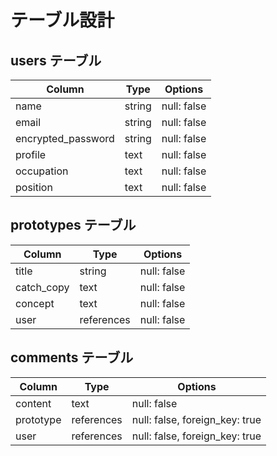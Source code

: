 # テーブル設計

## users テーブル

| Column             | Type   | Options     |
| ------------------ | ------ | ----------- |
| name               | string | null: false |
| email              | string | null: false |
| encrypted_password | string | null: false |
| profile            | text   | null: false |
| occupation         | text   | null: false |
| position           | text   | null: false |

## prototypes テーブル

| Column           | Type       | Options     |
| -----------------| -----------| ----------- |
| title            | string     | null: false |
| catch_copy       | text       | null: false |
| concept          | text       | null: false |
| user             | references | null: false |


## comments テーブル

| Column      | Type       | Options                           |
| ----------- | ---------- | --------------------------------- |
| content     | text       | null: false                       |
| prototype   | references | null: false, foreign_key: true    |
| user        | references | null: false, foreign_key: true    |
